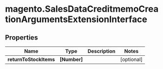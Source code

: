 # magento.SalesDataCreditmemoCreationArgumentsExtensionInterface

## Properties
Name | Type | Description | Notes
------------ | ------------- | ------------- | -------------
**returnToStockItems** | **[Number]** |  | [optional] 


